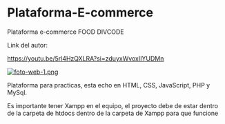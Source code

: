 # Plataforma-E-commerce

Plataforma e-commerce FOOD DIVCODE

Link del autor:

https://youtu.be/5rl4HzQXLRA?si=zduyxWvoxIIYUDMn

[![foto-web-1.png](https://i.postimg.cc/90cXH55D/foto-web-1.png)](https://postimg.cc/WFfc0y4V)

Plataforma para practicas, esta echo en HTML, CSS, JavaScript, PHP y MySql.

Es importante tener Xampp en el equipo, el proyecto debe de estar dentro de la carpeta de htdocs dentro de la carpeta de Xampp para que funcione
